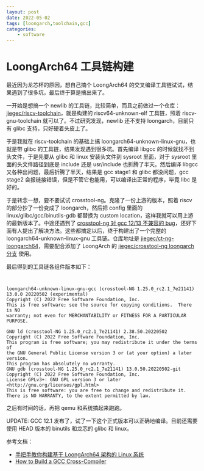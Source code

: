 ```yaml
---
layout: post
date: 2022-05-02
tags: [loongarch,toolchain,gcc]
categories:
    - software
---
```


# LoongArch64 工具链构建

最近因为龙芯杯的原因，想自己搞个 LoongArch64 的交叉编译工具链试试，结果遇到了很多坑，最后终于算是搞出来了。

一开始是想搞一个 newlib 的工具链，比较简单，而且之前做过一个仓库：[jiegec/riscv-toolchain](https://github.com/jiegec/riscv-toolchain)，就是构建的 riscv64-unknown-elf 工具链，照着 riscv-gnu-toolchain 就可以了。不过研究发现，newlib 还不支持 loongarch，目前只有 glibc 支持，只好硬着头皮上了。

于是我就在 riscv-toolchain 的基础上搞 loongarch64-unknown-linux-gnu，也就是带 glibc 的工具链，结果发现遇到很多坑。首先编译 libgcc 的时候就找不到头文件，于是先要从 glibc 和 linux 安装头文件到 sysroot 里面，对于 sysroot 里面的头文件路径到底是 include 还是 usr/include 也折腾了半天。然后编译 libgcc 又各种出问题，最后折腾了半天，结果是 gcc stage1 和 glibc 都没问题，gcc stage2 会报链接错误，但是不管它也能用，可以编译出正常的程序，毕竟 libc 是好的。

于是转念一想，要不要试试 crosstool-ng。克隆了一份上游的版本，照着 riscv 的部分抄了一份变成了 loongarch，然后把 config 里面的 linux/glibc/gcc/binutils-gdb 都替换为 custom location，这样我就可以用上游的最新版本了。中途还遇到了 [crosstool-ng 对 gcc 12/13 不兼容的 bug](https://github.com/crosstool-ng/crosstool-ng/issues/1564)，还好下面有人提出了解决方法。这些都搞定以后，终于构建出了一个完整的 loongarch64-unknown-linux-gnu 工具链。仓库地址是 [jiegec/ct-ng-loongarch64](https://github.com/jiegec/ct-ng-loongarch64)，需要配合添加了 LoongArch 的 [jiegec/crosstool-ng loongarch 分支](https://github.com/jiegec/crosstool-ng/tree/loongarch) 使用。

最后得到的工具链各组件版本如下：

```

   
loongarch64-unknown-linux-gnu-gcc (crosstool-NG 1.25.0_rc2.1_7e21141) 13.0.0 20220502 (experimental)
Copyright (C) 2022 Free Software Foundation, Inc.
This is free software; see the source for copying conditions.  There is NO
warranty; not even for MERCHANTABILITY or FITNESS FOR A PARTICULAR PURPOSE.

GNU ld (crosstool-NG 1.25.0_rc2.1_7e21141) 2.38.50.20220502
Copyright (C) 2022 Free Software Foundation, Inc.
This program is free software; you may redistribute it under the terms of
the GNU General Public License version 3 or (at your option) a later version.
This program has absolutely no warranty.
GNU gdb (crosstool-NG 1.25.0_rc2.1_7e21141) 13.0.50.20220502-git
Copyright (C) 2022 Free Software Foundation, Inc.
License GPLv3+: GNU GPL version 3 or later <http://gnu.org/licenses/gpl.html>
This is free software: you are free to change and redistribute it.
There is NO WARRANTY, to the extent permitted by law.
```

之后有时间的话，再把 qemu 和系统搞起来跑跑。

UPDATE: GCC 12.1 发布了，试了一下这个正式版本可以正确地编译。目前还需要使用 HEAD 版本的 binutils 和龙芯的 glibc 和 linux。

参考文档：

- [手把手教你构建基于 LoongArch64 架构的 Linux 系统](https://github.com/sunhaiyong1978/CLFS-for-LoongArch/blob/main/CLFS_For_LoongArch64-20220108.md)
- [How to Build a GCC Cross-Compiler](https://preshing.com/20141119/how-to-build-a-gcc-cross-compiler/)